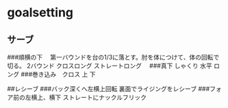 # goalsetting
## サーブ
###順横の下　
    第一バウンドを台の1/3に落とす。肘を体につけて、体の回転で切る。
    2バウンド
    クロスロング
    ストレートロング　
###真下
    しゃくり
    水平
    ロング
###巻き込み　クロス
    上
    下

##レシーブ
###バック深くへ左横上回転
        裏面でライジングをレシーブ
###フォア前の左横上、横下
        ストレートにナックルフリック

